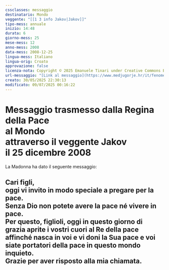 ```yaml
---
cssclasses: messaggio
destinatario: Mondo
veggente: "[[1 3 info Jakov|Jakov]]"
tipo-mess: annuale
inizio: 14:48
durata: 6
giorno-mess: 25
mese-mess: 12
anno-mess: 2008
data-mess: 2008-12-25
lingua-mess: Italiano
lingua-orig: Croato
approvazione: false
licenza-nota: Copyright © 2025 Emanuele Tinari under Creative Commons BY-NC-SA 4.0 https://creativecommons.org/licenses/by-nc-sa/4.0/
url-messaggio: "[Link al messaggio](https://www.medjugorje.hr/it/fenomeno-di-medjugorje/apparizioni-annuali/)"
creato: 30/05/2025 22:30:13
modificato: 09/07/2025 00:16:22
---
```


# Messaggio trasmesso dalla Regina della Pace<br>al Mondo<br>attraverso il veggente Jakov<br>il 25 dicembre 2008

La Madonna ha dato il seguente messaggio:
## Cari figli,<br>oggi vi invito in modo speciale a pregare per la pace.<br>Senza Dio non potete avere la pace né vivere in pace.<br>Per questo, figlioli, oggi in questo giorno di grazia aprite i vostri cuori al Re della pace affinché nasca in voi e vi doni la Sua pace e voi siate portatori della pace in questo mondo inquieto.<br>Grazie per aver risposto alla mia chiamata.


